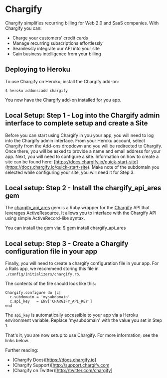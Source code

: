 Chargify
===========
Chargify simplifies recurring billing for Web 2.0 and SaaS companies. With Chargify you can:

* Charge your customers' credit cards
* Manage recurring subscriptions effortlessly
* Seamlessly integrate our API into your site
* Gain business intelligence from your billing

Deploying to Heroku
-------------------
To use Chargify on Heroku, install the Chargify add-on:

    $ heroku addons:add chargify

You now have the Chargify add-on installed for you app.

Local Setup: Step 1 - Log into the Chargify admin interface to complete setup and create a Site
-----------
Before you can start using Chargify in you your app, you will need to log into the Chargify admin interface. From your Heroku account, select Chargify from the Add-ons dropdown and you will be redirected to Chargify. Once there, you will be asked to provide a name and email address for your app. Next, you will need to configure a site. Information on how to create a site can be found here: [https://docs.chargify.io/quick-start-site](https://docs.chargify.io/quick-start-site). Make note of the subdomain you selected while configuring your site, you will need it for Step 3.

Local setup: Step 2 - Install the chargify_api_ares gem
-----------
The [chargify_api_ares](http://rubygems.org/gems/chargify_api_ares) gem is a Ruby wrapper for the [Chargify](http://chargify.com) API that leverages ActiveResource.
It allows you to interface with the Chargify API using simple ActiveRecord-like syntax.

You can install the gem via:
    $ gem install chargify_api_ares

Local setup: Step 3 - Create a Chargify configuration file in your app
-----------
Finally, you will need to create a chargify configuration file in your app. For a Rails app, we recommend storing this file in `./config/initializers/chargify.rb`.

The contents of the file should look like this:

    Chargify.configure do |c|
      c.subdomain = 'mysubdomain'
      c.api_key   = ENV['CHARGIFY_API_KEY']
    end

The `api_key` is automatically accessible to your app via a Heroku environment variable. Replace 'mysubdomain' with the value you set in Step 1.

That's it, you are now setup to use Chargify. For more information, see the links below.

Further reading:

* (Chargify Docs)[https://docs.chargify.io]
* (Chargify Support)[http://support.chargify.com
* (Chargify on Twitter)[http://twitter.com/chargify]
